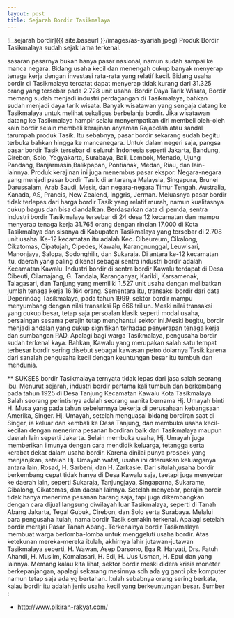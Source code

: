 ```yaml
---
layout: post
title: Sejarah Bordir Tasikmalaya
---
```




![_sejarah bordir]({{ site.baseurl }}/images/as-syariah.jpeg)
Produk Bordir Tasikmalaya sudah sejak lama terkenal.

sasaran pasarnya bukan hanya pasar nasional, namun sudah sampai ke manca negara. Bidang usaha kecil dan menengah cukup banyak menyerap tenaga kerja dengan investasi rata-rata yang relatif kecil. Bidang usaha bordir di Tasikmalaya tercatat dapat menyerap tidak kurang dari 31.325 orang yang tersebar pada 2.728 unit usaha.
Bordir Daya Tarik Wisata,
Bordir memang sudah menjadi industri perdagangan di Tasikmalaya, bahkan sudah menjadi daya tarik wisata. Banyak wisatawan yang sengaja datang ke Tasikmalaya untuk melihat sekaligus berbelanja bordir. Jika wisatawan datang ke Tasikmalaya hampir selalu menyempatkan diri membeli oleh-oleh kain bordir selain membeli kerajinan anyaman Rajapolah atau sandal tarumpah produk Tasik.
Itu sebabnya, pasar bordir sekarang sudah begitu terbuka bahkan hingga ke mancanegara. Untuk dalam negeri saja, pangsa pasar bordir Tasik tersebar di seluruh Indonesia seperti Jakarta, Bandung, Cirebon, Solo, Yogyakarta, Surabaya, Bali, Lombok, Menado, Ujung Pandang, Banjarmasin,Balikpapan, Pontianak, Medan, Riau, dan lain-lainnya. Produk kerajinan ini juga menembus pasar ekspor.
Negara-negara yang menjadi pasar bordir Tasik di antaranya Malaysia, Singapura, Brunei Darussalam, Arab Saudi, Mesir, dan negara-negara Timur Tengah, Australia, Kanada, AS, Prancis, New Zealend, Inggris, Jerman.
Meluasnya pasar bordir tidak terlepas dari harga bordir Tasik yang relatif murah, namun kualitasnya cukup bagus dan bisa diandalkan.
Berdasarkan data di pemda, sentra industri bordir Tasikmalaya tersebar di 24 desa 12 kecamatan dan mampu menyerap tenaga kerja 31.765 orang dengan rincian 17.000 di Kota Tasikmalaya dan sisanya di Kabupaten Tasikmalaya yang tersebar di 2.708 unit usaha. Ke-12 kecamatan itu adalah Kec. Cibeureum, Cikalong, Cikatomas, Cipatujah, Cipedes, Kawalu, Karangnunggal, Leuwisari, Manonjaya, Salopa, Sodonghilir, dan Sukaraja.
Di antara ke-12 kecamatan itu, daerah yang paling dikenal sebagai sentra industri bordir adalah Kecamatan Kawalu. Industri bordir di sentra bordir Kawalu terdapat di Desa Cibeuti, Cilamajang, G. Tandala, Karanganyar, Karikil, Karsamenak, Talagasari, dan Tanjung yang memiliki 1.527 unit usaha dengan melibatkan jumlah tenaga kerja 16.164 orang.
Sementara itu, transaksi bordir dari data Deperindag Tasikmalaya, pada tahun 1999, sektor bordir mampu menyumbang dengan nilai transaksi Rp 666 triliun. Meski nilai transaksi yang cukup besar, tetap saja persoalan klasik seperti modal usaha, persaingan sesama perajin tetap menghantui sektor ini.Meski begitu, bordir menjadi andalan yang cukup signifikan terhadap penyerapan tenaga kerja dan sumbangan PAD. Apalagi bagi warga Tasikmalaya, pengusaha bordir sudah terkenal kaya. Bahkan, Kawalu yang merupakan salah satu tempat terbesar bordir sering disebut sebagai kawasan petro dolarnya Tasik karena dari sanalah pengusaha kecil dengan keuntungan besar itu tumbuh dan mendunia.

** SUKSES bordir Tasikmalaya ternyata tidak lepas dari jasa salah seorang ibu. Menurut sejarah, industri bordir pertama kali tumbuh dan berkembang pada tahun 1925 di Desa Tanjung Kecamatan Kawalu Kota Tasikmalaya. Salah seorang perintisnya adalah seorang wanita bernama Hj. Umayah binti H. Musa yang pada tahun sebelumnya bekerja di perusahaan kebangsaan Amerika, Singer. Hj. Umayah, setelah menguasai bidang bordiran saat di Singer, ia keluar dan kembali ke Desa Tanjung, dan membuka usaha kecil-kecilan dengan menerima pesanan bordiran baik dari Tasikmalaya maupun daerah lain seperti Jakarta. Selain membuka usaha, Hj. Umayah juga memberikan ilmunya dengan cara mendidik keluarga, tetangga serta kerabat dekat dalam usaha bordir.
Karena dinilai punya prospek yang
menjanjikan, setelah Hj. Umayah wafat, usaha ini diteruskan keluarganya antara lain, Rosad, H. Sarbeni, dan H. Zarkasie. Dari situlah,usaha bordir berkembang cepat tidak hanya di Desa Kawalu saja, taetapi juga menyebar ke daerah lain, seperti Sukaraja, Tanjungjaya, Singaparna, Sukarame, Cibalong, Cikatomas, dan daerah lainnya.
Setelah menyebar, perajin bordir tidak hanya menerima pesanan barang saja, tapi juga dikembangkan dengan cara dijual langsung diwilayah luar Tasikmalaya, seperti di Tanah Abang Jakarta, Tegal Gubuk, Cirebon, dan Solo serta Surabaya. Melalui para pengusaha itulah, nama bordir Tasik semakin terkenal. Apalagi setelah bordir merajai Pasar Tanah Abang.
Terkenalnya bordir Tasikmalaya membuat warga berlomba-lomba untuk menggeluti usaha bordir. Atas ketekunan mereka-mereka itulah, akhirnya lahir jutawan-jutawan Tasikmalaya seperti, H. Wawan,  Asep Darsono, Ega R. Haryati, Drs. Fatuh Ahandi, H. Muslim, Komalasari, H. Edi, H. Uus Usman, H. Epul dan yang lainnya.
Memang kalau kita lihat, sektor bordir meski didera krisis moneter berkepanjangan, apalagi sekarang mesinnya sdh ada yg ganti pke komputer namun tetap saja ada yg bertahan. Itulah sebabnya orang sering berkata, kalau bordir itu adalah jenis usaha kecil yang
berkeuntungan besar.
Sumber :
- http://www.pikiran-rakyat.com/
